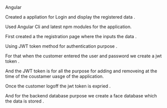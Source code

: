  Angular
 
 Created a appliation for Login and display the registered data .
 
 Used Angular Cli and latest npm modules for the application.
 
 First created a the registration page where the inputs the data .
 
 Using JWT token method for authentication purpose .
 
 For that when the customer entered the user and password we create a jwt token .
 
 And the JWT token is for all the purpose for adding and removeing at the time of the coustamer uasge of the application.
 
 Once the customer logoff the jwt token is expried .
 
 And for the backend database purpose  we create a face database which the data is stored . 

